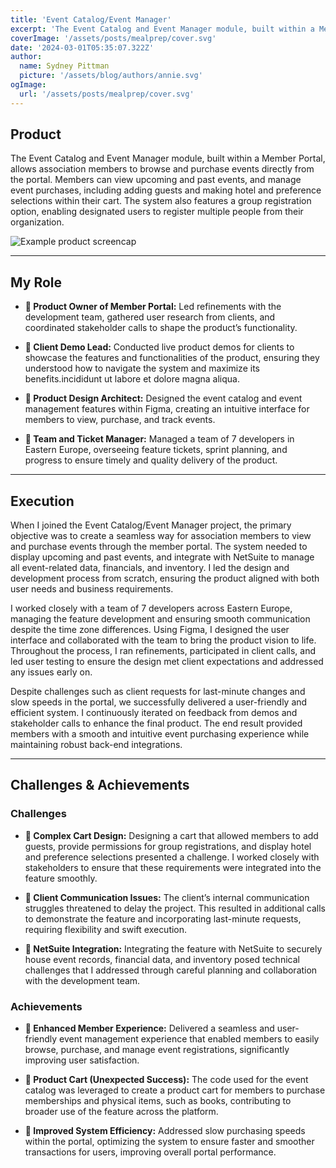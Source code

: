 ```yaml
---
title: 'Event Catalog/Event Manager'
excerpt: 'The Event Catalog and Event Manager module, built within a Member Portal, allows association members to browse and purchase events directly from the portal. Members can view upcoming and past events, and manage event purchases, including adding guests and making hotel and preference selections within their cart. The system also features a group registration option, enabling designated users to register multiple people from their organization.'
coverImage: '/assets/posts/mealprep/cover.svg'
date: '2024-03-01T05:35:07.322Z'
author:
  name: Sydney Pittman
  picture: '/assets/blog/authors/annie.svg'
ogImage:
  url: '/assets/posts/mealprep/cover.svg'
---
```


## Product
The Event Catalog and Event Manager module, built within a Member Portal, allows association members to browse and purchase events directly from the portal. Members can view upcoming and past events, and manage event purchases, including adding guests and making hotel and preference selections within their cart. The system also features a group registration option, enabling designated users to register multiple people from their organization.

![Example product screencap](/assets/posts/mealprep/example.svg)

---
 
## My Role
* **🧠 Product Owner of Member Portal:** Led refinements with the development team, gathered user research from clients, and coordinated stakeholder calls to shape the product’s functionality.

* **🧠 Client Demo Lead:** Conducted live product demos for clients to showcase the features and functionalities of the product, ensuring they understood how to navigate the system and maximize its benefits.incididunt ut labore et dolore magna aliqua.

* **🧠 Product Design Architect:** Designed the event catalog and event management features within Figma, creating an intuitive interface for members to view, purchase, and track events.

* **🧠 Team and Ticket Manager:** Managed a team of 7 developers in Eastern Europe, overseeing feature tickets, sprint planning, and progress to ensure timely and quality delivery of the product.

---

## Execution
When I joined the Event Catalog/Event Manager project, the primary objective was to create a seamless way for association members to view and purchase events through the member portal. The system needed to display upcoming and past events, and integrate with NetSuite to manage all event-related data, financials, and inventory. I led the design and development process from scratch, ensuring the product aligned with both user needs and business requirements.

I worked closely with a team of 7 developers across Eastern Europe, managing the feature development and ensuring smooth communication despite the time zone differences. Using Figma, I designed the user interface and collaborated with the team to bring the product vision to life. Throughout the process, I ran refinements, participated in client calls, and led user testing to ensure the design met client expectations and addressed any issues early on.

Despite challenges such as client requests for last-minute changes and slow speeds in the portal, we successfully delivered a user-friendly and efficient system. I continuously iterated on feedback from demos and stakeholder calls to enhance the final product. The end result provided members with a smooth and intuitive event purchasing experience while maintaining robust back-end integrations.

---

## Challenges & Achievements

### Challenges
* **🚧 Complex Cart Design:** Designing a cart that allowed members to add guests, provide permissions for group registrations, and display hotel and preference selections presented a challenge. I worked closely with stakeholders to ensure that these requirements were integrated into the feature smoothly.

* **🚧 Client Communication Issues:** The client’s internal communication struggles threatened to delay the project. This resulted in additional calls to demonstrate the feature and incorporating last-minute requests, requiring flexibility and swift execution.

* **🚧 NetSuite Integration:** Integrating the feature with NetSuite to securely house event records, financial data, and inventory posed technical challenges that I addressed through careful planning and collaboration with the development team.

### Achievements
* **🏅 Enhanced Member Experience:** Delivered a seamless and user-friendly event management experience that enabled members to easily browse, purchase, and manage event registrations, significantly improving user satisfaction.

* **🏅 Product Cart (Unexpected Success):** The code used for the event catalog was leveraged to create a product cart for members to purchase memberships and physical items, such as books, contributing to broader use of the feature across the platform.

* **🏅 Improved System Efficiency:** Addressed slow purchasing speeds within the portal, optimizing the system to ensure faster and smoother transactions for users, improving overall portal performance.
